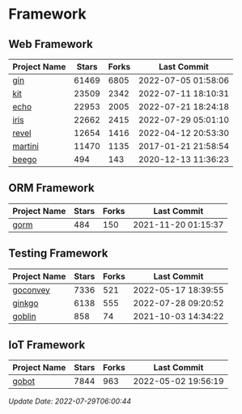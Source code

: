 # Framework

## Web Framework
| Project Name | Stars | Forks | Last Commit |
| ------------ | ----- | ----- | ----------- |
| [gin](https://github.com/gin-gonic/gin) | 61469 | 6805 | 2022-07-05 01:58:06 |
| [kit](https://github.com/go-kit/kit) | 23509 | 2342 | 2022-07-11 18:10:31 |
| [echo](https://github.com/labstack/echo) | 22953 | 2005 | 2022-07-21 18:24:18 |
| [iris](https://github.com/kataras/iris) | 22662 | 2415 | 2022-07-29 05:01:10 |
| [revel](https://github.com/revel/revel) | 12654 | 1416 | 2022-04-12 20:53:30 |
| [martini](https://github.com/go-martini/martini) | 11470 | 1135 | 2017-01-21 21:58:54 |
| [beego](https://github.com/astaxie/beego) | 494 | 143 | 2020-12-13 11:36:23 |

## ORM Framework
| Project Name | Stars | Forks | Last Commit |
| ------------ | ----- | ----- | ----------- |
| [gorm](https://github.com/jinzhu/gorm) | 484 | 150 | 2021-11-20 01:15:37 |

## Testing Framework
| Project Name | Stars | Forks | Last Commit |
| ------------ | ----- | ----- | ----------- |
| [goconvey](https://github.com/smartystreets/goconvey) | 7336 | 521 | 2022-05-17 18:39:55 |
| [ginkgo](https://github.com/onsi/ginkgo) | 6138 | 555 | 2022-07-28 09:20:52 |
| [goblin](https://github.com/franela/goblin) | 858 | 74 | 2021-10-03 14:34:22 |

## IoT Framework
| Project Name | Stars | Forks | Last Commit |
| ------------ | ----- | ----- | ----------- |
| [gobot](https://github.com/hybridgroup/gobot) | 7844 | 963 | 2022-05-02 19:56:19 |

*Update Date: 2022-07-29T06:00:44*